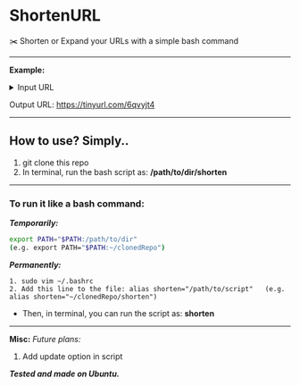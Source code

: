 # ShortenURL
:scissors: Shorten or Expand your URLs with a simple bash command

***
**Example:** </br>
<details>
  <summary> Input URL </summary>
http://developers.jollypad.com/fb/index.php?dmmy=1&fb_sig_in_iframe=1&fb_sig_iframe_key=8e296a067a37563370ded05f5a3bf3ec&fb_sig_locale=bg_BG&fb_sig_in_new_facebook=1&fb_sig_time=1282749119.128&fb_sig_added=1&fb_sig_profile_update_time=1229862039&fb_sig_expires=1282755600&fb_sig_user=761405628&fb_sig_session_key=2.IuyNqrcLQaqPhjzhFiCARg__.3600.1282755600-761405628&fb_sig_ss=igFqJKrhJZWGSRO__Vpx4A__&fb_sig_cookie_sig=a9f110b4fc6a99db01d7d1eb9961fca6&fb_sig_ext_perms=user_birthday,user_religion_politics,user_relationships,user_relationship_details,user_hometown,user_location,user_likes,user_activities,user_interests,user_education_history,user_work_history,user_online_presence,user_website,user_groups,user_events,user_photos,user_videos,user_photo_video_tags,user_notes,user_about_me,user_status,friends_birthday,friends_religion_politics,friends_relationships,friends_relationship_details,friends_hometown,friends_location,friends_likes,friends_activities,friends_interests,friends_education_history,friends_work_history,friends_online_presence,friends_website,friends_groups,friends_events,friends_photos,friends_videos,friends_photo_video_tags,friends_notes,friends_about_me,friends_status&fb_sig_country=bg&fb_sig_api_key=9f7ea9498aabcd12728f8e13369a0528&fb_sig_app_id=177509235268&fb_sig=1a5c6100fa19c1c9b983e2d6ccfc05ef
</details>

Output URL: https://tinyurl.com/6qvyjt4

***
## How to use? Simply..
1. git clone this repo
2. In terminal, run the bash script as: **/path/to/dir/shorten**

***
### To run it like a bash command:
**_Temporarily:_**
```bash
export PATH="$PATH:/path/to/dir" 
(e.g. export PATH="$PATH:~/clonedRepo")
```


**_Permanently:_**
```
1. sudo vim ~/.bashrc
2. Add this line to the file: alias shorten="/path/to/script"   (e.g. alias shorten="~/clonedRepo/shorten")
```
* Then, in terminal, you can run the script as: **shorten**

***
**Misc:**
_Future plans:_
1. Add update option in script

**_Tested and made on Ubuntu._**
